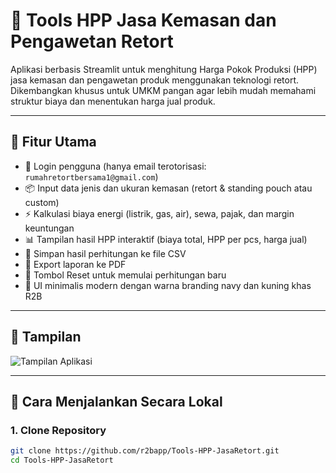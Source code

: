 # 💼 Tools HPP Jasa Kemasan dan Pengawetan Retort

Aplikasi berbasis Streamlit untuk menghitung Harga Pokok Produksi (HPP) jasa kemasan dan pengawetan produk menggunakan teknologi retort. Dikembangkan khusus untuk UMKM pangan agar lebih mudah memahami struktur biaya dan menentukan harga jual produk.

---

## 🎯 Fitur Utama

- 🔐 Login pengguna (hanya email terotorisasi: `rumahretortbersama1@gmail.com`)
- 📦 Input data jenis dan ukuran kemasan (retort & standing pouch atau custom)
- ⚡ Kalkulasi biaya energi (listrik, gas, air), sewa, pajak, dan margin keuntungan
- 📊 Tampilan hasil HPP interaktif (biaya total, HPP per pcs, harga jual)
- 💾 Simpan hasil perhitungan ke file CSV
- 📄 Export laporan ke PDF
- 🔄 Tombol Reset untuk memulai perhitungan baru
- 🎨 UI minimalis modern dengan warna branding navy dan kuning khas R2B

---

## 📸 Tampilan

![Tampilan Aplikasi](https://github.com/r2bapp/Tools-HPP-JasaRetort/assets/preview.jpg)

---

## 🚀 Cara Menjalankan Secara Lokal

### 1. Clone Repository

```bash
git clone https://github.com/r2bapp/Tools-HPP-JasaRetort.git
cd Tools-HPP-JasaRetort
